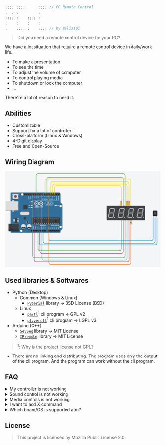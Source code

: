 ```cpp
;;;; ;;;;      ;;;; // PC Remote Control
;  ; ;         ;
;;;; ;    ;;;; ;
;    ;    ;    ;
;    ;;;; ;    ;;;; // by malisipi
```

> Did you need a remote control device for your PC?

We have a lot situation that require a remote control device in daily/work life.

* To make a presentation
* To see the time
* To adjust the volume of computer
* To control playing media
* To shutdown or lock the computer
* ...

There're a lot of reason to need it.

## Abilities

* Customizable
* Support for a lot of controller
* Cross-platform (Linux & Windows)
* 4-Digit display
* Free and Open-Source

## Wiring Diagram

![](./assets/wiring.png)

## Used libraries & Softwares

* Python (Desktop)
    * Common (Windows & Linux)
        * [`PySerial`](https://pypi.org/project/pyserial/) library -> BSD License (BSD)
    * Linux
        * [`pactl`](https://gitlab.freedesktop.org/pulseaudio/pulseaudio/-/blob/master/src/utils/pactl.c)<sup>1</sup> cli program -> GPL v2
        * [`playerctl`](https://github.com/altdesktop/playerctl)<sup>1</sup> cli program -> LGPL v3
* Arduino (C++)
    * [`SevSeg`](https://github.com/DeanIsMe/SevSeg) library -> MIT License
    * [`IRremote`](https://github.com/Arduino-IRremote/Arduino-IRremote) library -> MIT License

> <sup>1</sup>: Why is the project license not GPL?

* There are no linking and distributing. The program uses only the output of the cli program. And the program can work without the cli program.

## FAQ

<details>
<summary>My controller is not working</summary>

* It's okey. You need to change button definations in `arduino_driver/arduino_driver.ino`.

</details>

<details>
<summary>Sound control is not working</summary>

* Only pipewire supported at linux. If you're using pipewire already, install `pactl`. In future, keyboard simulation fallback will be added.

</details>

<details>
<summary>Media controls is not working</summary>

* You need to install `playerctl`. In future, keyboard simulation fallback will be added.

</details>

<details>
<summary>I want to add X command</summary>

* Just add some code to `python_driver/user_defined_commands.py` to support X command. Also you can use `python_driver/pre_defined_commands.py`.

</details>

<details>
<summary>Which board/OS is supported atm?</summary>

> Board
* It was tested on Arduino UNO rev3. However, it should work all Arduinos. If you was tested it on different Arduino, please report the support status.

> OS
* It was tested on Windows 11. It should work every Windows release since Windows 7.
* It was tested on Arch Linux/Wayland/Pipewire. It should work every Linux distro that have Pipewire, `playerctl`, `pactl`.

</details>

## License

> This project is licensed by Mozilla Public License 2.0.
